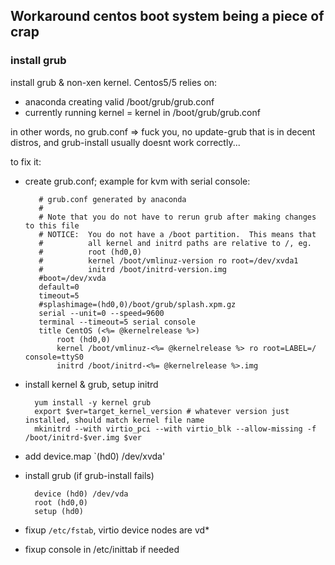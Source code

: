 ## Workaround centos boot system being a piece of crap

### install grub
install grub & non-xen kernel. Centos5/5 relies on:

* anaconda creating valid /boot/grub/grub.conf
* currently running kernel = kernel in /boot/grub/grub.conf

in other words, no grub.conf => fuck you, no update-grub that is in decent distros, and grub-install usually doesnt work correctly...

to fix it:

* create grub.conf; example for kvm with serial console:

         # grub.conf generated by anaconda
         #
         # Note that you do not have to rerun grub after making changes to this file
         # NOTICE:  You do not have a /boot partition.  This means that
         #          all kernel and initrd paths are relative to /, eg.
         #          root (hd0,0)
         #          kernel /boot/vmlinuz-version ro root=/dev/xvda1
         #          initrd /boot/initrd-version.img
         #boot=/dev/xvda
         default=0
         timeout=5
         #splashimage=(hd0,0)/boot/grub/splash.xpm.gz
         serial --unit=0 --speed=9600
         terminal --timeout=5 serial console
         title CentOS (<%= @kernelrelease %>)
             root (hd0,0)
             kernel /boot/vmlinuz-<%= @kernelrelease %> ro root=LABEL=/ console=ttyS0
             initrd /boot/initrd-<%= @kernelrelease %>.img

* install kernel & grub, setup initrd

        yum install -y kernel grub
        export $ver=target_kernel_version # whatever version just installed, should match kernel file name
        mkinitrd --with virtio_pci --with virtio_blk --allow-missing -f /boot/initrd-$ver.img $ver

* add device.map
          `(hd0)    /dev/xvda'

* install grub (if grub-install fails)

        device (hd0) /dev/vda
        root (hd0,0)
        setup (hd0)

* fixup `/etc/fstab`, virtio device nodes are vd*
* fixup console in /etc/inittab if needed
